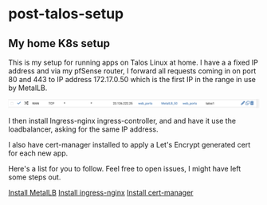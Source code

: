 # post-talos-setup

## My home K8s setup

This is my setup for running apps on Talos Linux at home. I have a a fixed IP address and via my pfSense router, I forward all requests coming in on port 80 and 443 to IP address 172.17.0.50 which is the first IP in the range in use by MetalLB. 

![screenshot from pfSense](/images/pfsense.png?raw=true)

I then install Ingress-nginx ingress-controller, and and have it use the loadbalancer, asking for the same IP address. 

I also have cert-manager installed to apply a Let's Encrypt generated cert for each new app. 

Here's a list for you to follow. Feel free to open issues, I might have left some steps out.

[Install MetalLB](01_MetalLB)
[Install ingress-nginx](02_ingress-nginx)
[Install cert-manager](03_cert-manager)